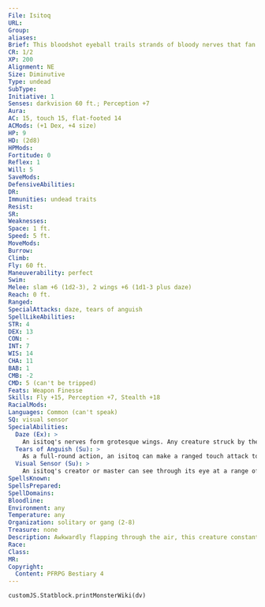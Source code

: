 ```yaml
---
File: Isitoq
URL: 
Group: 
aliases: 
Brief: This bloodshot eyeball trails strands of bloody nerves that fan out like flapping wings.
CR: 1/2
XP: 200
Alignment: NE
Size: Diminutive
Type: undead
SubType: 
Initiative: 1
Senses: darkvision 60 ft.; Perception +7
Aura: 
AC: 15, touch 15, flat-footed 14
ACMods: (+1 Dex, +4 size)
HP: 9
HD: (2d8)
HPMods: 
Fortitude: 0
Reflex: 1
Will: 5
SaveMods: 
DefensiveAbilities: 
DR: 
Immunities: undead traits
Resist: 
SR: 
Weaknesses: 
Space: 1 ft.
Speed: 5 ft.
MoveMods: 
Burrow: 
Climb: 
Fly: 60 ft.
Maneuverability: perfect
Swim: 
Melee: slam +6 (1d2-3), 2 wings +6 (1d1-3 plus daze)
Reach: 0 ft.
Ranged: 
SpecialAttacks: daze, tears of anguish
SpellLikeAbilities: 
STR: 4
DEX: 13
CON: -
INT: 7
WIS: 14
CHA: 11
BAB: 1
CMB: -2
CMD: 5 (can't be tripped)
Feats: Weapon Finesse
Skills: Fly +15, Perception +7, Stealth +18
RacialMods: 
Languages: Common (can't speak)
SQ: visual sensor
SpecialAbilities:
  Daze (Ex): >
    An isitoq's nerves form grotesque wings. Any creature struck by the creature's wings must succeed at a DC 11 Will save or be dazed for 1 round as the target's mind is flooded with images of the last seconds of the isitoq's existence as a living creature. This is a mind-affecting fear effect. The save DC is Charisma-based.
  Tears of Anguish (Su): >
    As a full-round action, an isitoq can make a ranged touch attack to squirt tears into the eyes of a creature within 30 feet. If the target fails a DC 11 saving throw, it experiences the effect of the isitoq's daze ability. The save DC is Charisma-based.
  Visual Sensor (Su): >
    An isitoq's creator or master can see through its eye at a range of 60 feet, using the eye's normal vision and darkvision. The following spells have a 5% chance per caster level of the isitoq's creator of operating through the isitoq: detect chaos, detect evil, detect good, detect law, detect magic, and message. If the creator is 15th level or higher, the following spells have the same chance of functioning through the isitoq: read magic and tongues.
SpellsKnown: 
SpellsPrepared: 
SpellDomains: 
Bloodline: 
Environment: any
Temperature: any
Organization: solitary or gang (2-8)
Treasure: none
Description: Awkwardly flapping through the air, this creature constantly weeps salty tears, leaving a dripping trail behind it as it flies. Most often encountered in the company of necromancers or powerful undead creatures capable of casting spells, an isitoq serves as a companion, spy, or sometimes even a familiar. Its creator normally uses it as a sentinel, sending it flying through the halls of its laboratory, lair, or dungeon complex to watch for intruders or spy on guests and test subjects. As an isitoq's creator can see through the creature's single eye, the creator can keep watch over her domain without having to leave an inner sanctum or other heavily-guarded area. Though the isitoq's attack is itself weak, any creature struck by the floating eyeball's wings sees the last moments of life experienced by the creature from which the isitoq was created. This horror-filled vision is potent with emotion, making the victim feel as if it's experiencing its own death.  CREATING AN ISITOQ A spellcaster can create an isitoq from the head of a Small or Medium corpse that has at least one intact eye. The head must be animated as a 1 Hit Die undead using animate dead (this counts toward the total HD animated by the spell and the total HD the caster can control), followed by casting clairaudience/clairvoyance or locate object to establish the sensory connection, and air walk, fly, levitate, or wind wall to give it the ability to fly. When these spells are finished, one of the head's eyes pulls itself free of its socket and becomes an isitoq. The rest of the head remains part of a corpse. An evil spellcaster with the Improved Familiar feat can gain an isitoq as a familiar at 5th level.
Race: 
Class: 
MR: 
Copyright:
  Content: PFRPG Bestiary 4
---
```

```dataviewjs
customJS.Statblock.printMonsterWiki(dv)
```
